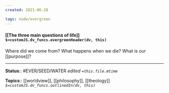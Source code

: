 ```yaml
---
created: 2021-06-28

tags: node/evergreen
---
```


#### [[The three main questions of life]] `$=customJS.dv_funcs.evergreenHeader(dv, this)`

Where did we come from? 
What happens when we die?
What is our [[purpose]]?


---

**Status**:: #EVER/SEED/WATER 
*edited `=this.file.mtime`*

**Topics**:: [[worldview]], [[philosophy]], [[theology]] 
*`$=customJS.dv_funcs.outlinedIn(dv, this)`*

